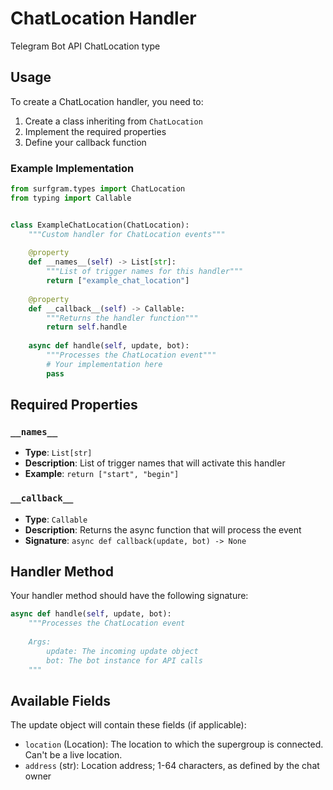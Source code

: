 # ChatLocation Handler

Telegram Bot API ChatLocation type

## Usage

To create a ChatLocation handler, you need to:

1. Create a class inheriting from `ChatLocation`
2. Implement the required properties
3. Define your callback function

### Example Implementation

```python
from surfgram.types import ChatLocation
from typing import Callable


class ExampleChatLocation(ChatLocation):
    """Custom handler for ChatLocation events"""
    
    @property
    def __names__(self) -> List[str]:
        """List of trigger names for this handler"""
        return ["example_chat_location"]
    
    @property
    def __callback__(self) -> Callable:
        """Returns the handler function"""
        return self.handle
    
    async def handle(self, update, bot):
        """Processes the ChatLocation event"""
        # Your implementation here
        pass
```

## Required Properties

### `__names__`
- **Type**: `List[str]`
- **Description**: List of trigger names that will activate this handler
- **Example**: `return ["start", "begin"]`

### `__callback__`
- **Type**: `Callable`
- **Description**: Returns the async function that will process the event
- **Signature**: `async def callback(update, bot) -> None`

## Handler Method

Your handler method should have the following signature:

```python
async def handle(self, update, bot):
    """Processes the ChatLocation event
    
    Args:
        update: The incoming update object
        bot: The bot instance for API calls
    """
```

## Available Fields

The update object will contain these fields (if applicable):

- `location` (Location): The location to which the supergroup is connected. Can't be a live location.
- `address` (str): Location address; 1-64 characters, as defined by the chat owner
